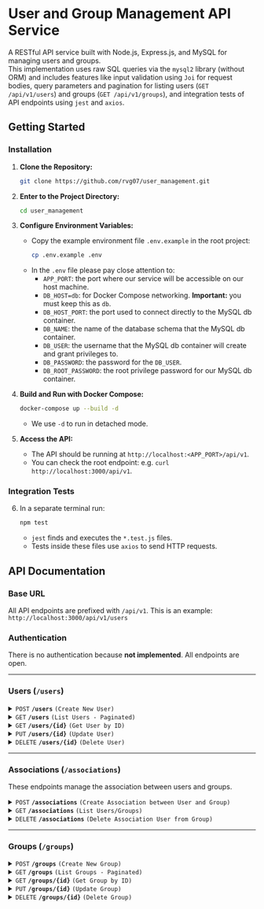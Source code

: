 # User and Group Management API Service

A RESTful API service built with Node.js, Express.js, and MySQL for managing users and groups.<br>
This implementation uses raw SQL queries via the `mysql2` library (without ORM) and includes features like input validation using `Joi` for request bodies, query parameters and pagination for listing users (`GET /api/v1/users`) and groups (`GET /api/v1/groups`), and integration tests of API endpoints using `jest` and `axios`.

## Getting Started

### Installation

1.  **Clone the Repository:**
    ```bash
    git clone https://github.com/rvg07/user_management.git
    ```
2.  **Enter to the Project Directory:**
    ```bash
    cd user_management
    ```
3.  **Configure Environment Variables:**

    - Copy the example environment file `.env.example` in the root project:
      ```bash
      cp .env.example .env
      ```
    - In the `.env` file please pay close attention to:
      - `APP_PORT`: the port where our service will be accessible on our host machine.
      - `DB_HOST=db`: for Docker Compose networking. **Important:** you must keep this as `db`.
      - `DB_HOST_PORT`: the port used to connect directly to the MySQL db container.
      - `DB_NAME`: the name of the database schema that the MySQL db container.
      - `DB_USER`: the username that the MySQL db container will create and grant privileges to.
      - `DB_PASSWORD`: the password for the `DB_USER`.
      - `DB_ROOT_PASSWORD`: the root privilege password for our MySQL db container.

4.  **Build and Run with Docker Compose:**

    ```bash
    docker-compose up --build -d
    ```

    - We use `-d` to run in detached mode.

5.  **Access the API:**
    - The API should be running at `http://localhost:<APP_PORT>/api/v1`.
    - You can check the root endpoint: e.g. `curl http://localhost:3000/api/v1`.

### Integration Tests

6.  In a separate terminal run:
    ```bash
    npm test
    ```
    - `jest` finds and executes the `*.test.js` files.
    - Tests inside these files use `axios` to send HTTP requests.

## API Documentation

### Base URL

All API endpoints are prefixed with `/api/v1`. This is an example: `http://localhost:3000/api/v1/users`

### Authentication

There is no authentication because **not implemented**. All endpoints are open.

---

### Users (`/users`)

<details>
 <summary><code>POST</code> <code><b>/users</b></code> <code>(Create New User)</code></summary>

##### Request Body

> Requires a JSON request body with user details.

> | Field        | Required | Data Type                            | Description          | Example        |
> | ------------ | -------- | ------------------------------------ | -------------------- | -------------- |
> | `name`       | Yes      | `string`                             | User's first name    | `"Fatima"`     |
> | `surname`    | Yes      | `string`                             | User's last name     | `"Hanna"`      |
> | `birth_date` | Yes      | `string` (YYYY-MM-DD)                | User's date of birth | `"2000-01-01"` |
> | `sex`        | Yes      | `string` ('male'\|'female'\|'other') | User's sex           | `"female"`     |

##### Responses

> | HTTP Code | Content-Type       | Response Body Example                                                        | Description            |
> | --------- | ------------------ | ---------------------------------------------------------------------------- | ---------------------- |
> | `201`     | `application/json` | `{status":"success", "message":"User created successfully!", "userId": 123}` | User created.          |
> | `400`     | `application/json` | `{"status":"error", "code":"INVALID_PARAMS", "message":"..."}`               | Invalid input.         |
> | `409`     | `application/json` | `{"status":"error", "code":"ER_DUP_ENTRY", "message":"...already exists!"}`  | Duplicate user.        |
> | `500`     | `application/json` | `{"status":"error", "code":"INTERNAL_ERROR", "message":"..."}`               | Internal server error. |

##### Example cURL

> ```bash
> curl -X POST \
>   -H "Content-Type: application/json" \
>   -d '{"name":"Fatima","surname":"Hanna","birth_date":"2000-01-01","sex":"female"}' \
>   http://localhost:3000/api/v1/users
> ```

</details>

<details>
 <summary><code>GET</code> <code><b>/users</b></code> <code>(List Users - Paginated)</code></summary>

##### Query Parameters

> | Parameter | Required | Data Type | Default | Max | Description               | Example |
> | --------- | -------- | --------- | ------- | --- | ------------------------- | ------- |
> | `page`    | No       | `integer` | 1       | N/A | Page number to retrieve.  | `2`     |
> | `limit`   | No       | `integer` | 10      | 100 | Number of users per page. | `20`    |

##### Responses

> | HTTP Code | Content-Type       | Response Body Example                                                                                                            | Description                   |
> | --------- | ------------------ | -------------------------------------------------------------------------------------------------------------------------------- | ----------------------------- |
> | `200`     | `application/json` | `{"status":"success", "data":[user...], "pagination":{ "totalItems": ..., "totalPages":.., "currentPage":..., "pageSize": ...}}` | List of users with pagination |
> | `500`     | `application/json` | `{"status":"error", "code":"INTERNAL_ERROR", "message":"..."}`                                                                   | Internal server error.        |

##### Example cURL

> Get page 2 with 5 users per page:
>
> ```bash
> curl -X GET -i "http://localhost:3000/api/v1/users?page=2&limit=5"
> ```
>
> Get first page (as default defined):
>
> ```bash
> curl -X GET -i "http://localhost:3000/api/v1/users"
> ```

</details>

<details>
 <summary><code>GET</code> <code><b>/users/{id}</b></code> <code>(Get User by ID)</code></summary>

##### Path Parameters

> | Parameter | Required | Data Type | Description                |
> | --------- | -------- | --------- | -------------------------- |
> | `id`      | Yes      | `integer` | ID of the user to retrieve |

##### Responses

> | HTTP Code | Content-Type       | Response Body Example                                          | Description            |
> | --------- | ------------------ | -------------------------------------------------------------- | ---------------------- |
> | `200`     | `application/json` | `{ id: 1, name: "Test", surname: "User", ... }`                | User found.            |
> | `400`     | `application/json` | `{"status":"error", "code":"INVALID_PARAMS", "message":"..."}` | Invalid userId format  |
> | `404`     | `application/json` | `{"status":"error", "code":"NOT_FOUND", "message":"..."}`      | userId not found.      |
> | `500`     | `application/json` | `{"status":"error", "code":"INTERNAL_ERROR", "message":"..."}` | Internal server error. |

##### Example cURL

> Get user with userId `1`:
>
> ```bash
> curl -X GET -i "http://localhost:3000/api/v1/users/1"
> ```

</details>

<details>
 <summary><code>PUT</code> <code><b>/users/{id}</b></code> <code>(Update User)</code></summary>

##### Path Parameters

> | Parameter | Required | Data Type | Description               |
> | --------- | -------- | --------- | ------------------------- |
> | `id`      | Yes      | `integer` | ID of the user to update. |

##### Request Body

> Requires a JSON request body containing **at least one** field to update.

> | Field        | Required | Data Type                            | Description          | Example        |
> | ------------ | -------- | ------------------------------------ | -------------------- | -------------- |
> | `name`       | No       | `string`                             | User's first name    | `"Fatima"`     |
> | `surname`    | No       | `string`                             | User's last name     | `"Hanna"`      |
> | `birth_date` | No       | `string` (YYYY-MM-DD)                | User's date of birth | `"2001-01-01"` |
> | `sex`        | No       | `string` ('male'\|'female'\|'other') | User's sex           | `"female"`     |

##### Responses

> | HTTP Code | Content-Type       | Response Body Example                                                              | Description                                          |
> | --------- | ------------------ | ---------------------------------------------------------------------------------- | ---------------------------------------------------- |
> | `200`     | `application/json` | `{"status":"success", "message":"User updated successfully!", "user": userObject}` | User updated successfully.                           |
> | `400`     | `application/json` | `{"status":"error", "code":"INVALID_PARAMS", "message":"..."`                      | Invalid body data.                                   |
> | `404`     | `application/json` | `{"status":"error", "code":"NOT_FOUND", "message":"..."}`                          | userId not found.                                    |
> | `409`     | `application/json` | `{"status":"error", "code":"ER_DUP_ENTRY", "message":"...already exists!"}`        | Update caused a conflict with the unique constraint. |
> | `500`     | `application/json` | `{"status":"error", "code":"INTERNAL_ERROR", "message":"..."}`                     | Internal server error.                               |

##### Example cURL

> Update only the name for userId `1`:
>
> ```bash
> curl -X PUT \
>   -H "Content-Type: application/json" \
>   -d '{"birth_date": "2000-01-01"}' \
>   http://localhost:3000/api/v1/users/1
> ```

</details>

<details>
 <summary><code>DELETE</code> <code><b>/users/{id}</b></code> <code>(Delete User)</code></summary>

##### Path Parameters

> | Parameter | Required | Data Type | Description              |
> | --------- | -------- | --------- | ------------------------ |
> | `id`      | Yes      | `integer` | ID of the user to delete |

##### Responses

> | HTTP Code | Content-Type       | Response Body Example                                          | Description            |
> | --------- | ------------------ | -------------------------------------------------------------- | ---------------------- |
> | `204`     | (No Content)       | (Empty)                                                        |                        |
> | `400`     | `application/json` | `{"status":"error", "code":"INVALID_PARAMS", "message":"..."}` | Invalid userId format  |
> | `404`     | `application/json` | `{"status":"error", "code":"NOT_FOUND", "message":"..."}`      | userId not found.      |
> | `500`     | `application/json` | `{"status":"error", "code":"INTERNAL_ERROR", "message":"..."}` | Internal server error. |

##### Example cURL

> Delete user with ID 1:
>
> ```bash
> curl -X DELETE -i "http://localhost:3000/api/v1/users/1"
> ```

</details>

---

### Associations (`/associations`)

These endpoints manage the association between users and groups.

<details>
 <summary><code>POST</code> <code><b>/associations</b></code> <code>(Create Association between User and Group)</code></summary>

##### Request Body

> Requires a JSON request body specifying the userId and groupId.

> | Field     | Required | Data Type | Description  | Example |
> | --------- | -------- | --------- | ------------ | ------- |
> | `userId`  | Yes      | `integer` | ID of user.  | `1`     |
> | `groupId` | Yes      | `integer` | ID of group. | `1`     |

##### Responses

> | HTTP Code | Content-Type       | Response Body Example                                                                      | Description                  |
> | --------- | ------------------ | ------------------------------------------------------------------------------------------ | ---------------------------- |
> | `201`     | `application/json` | `{"status":"success", "message":"Association created between userId: 123 and groupId: 1"}` | Association created.         |
> | `400`     | `application/json` | `{"status":"error", "code":"INVALID_PARAMS", "message":"...", "params": [...]}`            | Invalid params.              |
> | `404`     | `application/json` | `{"status":"error", "code":"NOT_FOUND", "message":"UserId: ... not found!"}`               | userId does not exist.       |
> | `404`     | `application/json` | `{"status":"error", "code":"NOT_FOUND", "message":"GroupId: ... not found!"}`              | groupId does not exist.      |
> | `409`     | `application/json` | `{"status":"error", "code":"ER_DUP_ENTRY", "message":"Association name already exists!!"}` | Association already existed. |
> | `500`     | `application/json` | `{"status":"error", "code":"INTERNAL_ERROR", "message":"..."}`                             | Internal server error.       |

##### Example cURL

> Association between userId 1 with groupId 1:
>
> ```bash
> curl -X POST \
>   -H "Content-Type: application/json" \
>   -d '{"userId": 1, "groupId": 1}' \
>   http://localhost:3000/api/v1/associations
> ```

</details>

<details>
 <summary><code>GET</code> <code><b>/associations</b></code> <code>(List Users/Groups)</code></summary>

##### Query Parameters

> **Note:** Provide **EITHER** `userId` **OR** `groupId`, but **NOT BOTH**.

> | Parameter | Required    | Data Type | Description                                   | Example |
> | --------- | ----------- | --------- | --------------------------------------------- | ------- |
> | `userId`  | Conditional | `integer` | Get the groups of a specific user is part of. | `1`     |
> | `groupId` | Conditional | `integer` | Get users in a specific group.                | `1`     |

##### Responses

> | HTTP Code | Content-Type       | Response Body Example                                          | Description                                                             |
> | --------- | ------------------ | -------------------------------------------------------------- | ----------------------------------------------------------------------- |
> | `200`     | `application/json` | `{status: "success", groups}`                                  | Success if query is done by `userId` and returns list of Group objects. |
> | `200`     | `application/json` | `{status: "success", users}`                                   | Success if query is done by `groupId` and returns list of User objects. |
> | `400`     | `application/json` | `{"status":"error", "code":"INVALID_PARAMS", "message":"..."}` | Missing query param, both provided or invalid params format.            |
> | `404`     | `application/json` | `{"status":"error", "code":"NOT_FOUND", "message":"..."}`      | UserId or GroupId not found.                                            |
> | `500`     | `application/json` | `{"status":"error", "code":"INTERNAL_ERROR", "message":"..."}` | Internal server error                                                   |

##### Example cURL

> Get groups for userId 1:
>
> ```bash
> curl -X GET -i "http://localhost:3000/api/v1/associations?userId=1"
> ```
>
> Get users for groupId 1:
>
> ```bash
> curl -X GET -i "http://localhost:3000/api/v1/associations?groupId=1"
> ```

</details>

<details>
 <summary><code>DELETE</code> <code><b>/associations</b></code> <code>(Delete Association User from Group)</code></summary>

##### Query Parameters

> **Note:** Requires `userId`.

> | Parameter | Required | Data Type | Description                        | Example |
> | --------- | -------- | --------- | ---------------------------------- | ------- |
> | `userId`  | Yes      | `integer` | ID of the user in the association. | `1`     |

##### Responses

> | HTTP Code | Content-Type       | Response Body Example                                                           | Description                     |
> | --------- | ------------------ | ------------------------------------------------------------------------------- | ------------------------------- |
> | `200`     | `application/json` | `{"status":"success", "message":"The userId: ... is removed from group!"}`      | Association deleted.            |
> | `400`     | `application/json` | `{"status":"error", "code":"INVALID_PARAMS", "message":"..."}`                  | Missing or invalid query param. |
> | `404`     | `application/json` | `{"status":"error", "code":"NOT_FOUND", "message":"Association... not found."}` | The association does not exist. |
> | `500`     | `application/json` | `{"status":"error", "code":"INTERNAL_ERROR", "message":"..."}`                  | Internal server error.          |

##### Example cURL

> Remove userId: 1:
>
> ```bash
> curl -X DELETE -i "http://localhost:3000/api/v1/associations?userId=1"
> ```

</details>

---

### Groups (`/groups`)

<details>
 <summary><code>POST</code> <code><b>/groups</b></code> <code>(Create New Group)</code></summary>

##### Request Body

> Requires a JSON request body with group details.

> | Field  | Required | Data Type | Description  | Example             |
> | ------ | -------- | --------- | ------------ | ------------------- |
> | `name` | Yes      | `string`  | Group's name | `"Gli Invincibili"` |

##### Responses

> | HTTP Code | Content-Type       | Response Body Example                                                        | Description            |
> | --------- | ------------------ | ---------------------------------------------------------------------------- | ---------------------- |
> | `201`     | `application/json` | `{status":"success", "message":"Group created successfully!", "groupId": 1}` | User created.          |
> | `400`     | `application/json` | `{"status":"error", "code":"INVALID_PARAMS", "message":"..."}`               | Invalid input.         |
> | `409`     | `application/json` | `{"status":"error", "code":"ER_DUP_ENTRY", "message":"...already exists!"}`  | Duplicate user.        |
> | `500`     | `application/json` | `{"status":"error", "code":"INTERNAL_ERROR", "message":"..."}`               | Internal server error. |

##### Example cURL

> ```bash
> curl -X POST \
>   -H "Content-Type: application/json" \
>   -d '{"name":"Gli Invincibili"}' \
>   http://localhost:3000/api/v1/groups
> ```

</details>

<details>
 <summary><code>GET</code> <code><b>/groups</b></code> <code>(List Groups - Paginated)</code></summary>

##### Query Parameters

> | Parameter | Required | Data Type | Default | Max | Description               | Example |
> | --------- | -------- | --------- | ------- | --- | ------------------------- | ------- |
> | `page`    | No       | `integer` | 1       | N/A | Page number to retrieve.  | `2`     |
> | `limit`   | No       | `integer` | 10      | 100 | Number of users per page. | `20`    |

##### Responses

> | HTTP Code | Content-Type       | Response Body Example                                                                                                             | Description                    |
> | --------- | ------------------ | --------------------------------------------------------------------------------------------------------------------------------- | ------------------------------ |
> | `200`     | `application/json` | `{"status":"success", "data":[group...], "pagination":{ "totalItems": ..., "totalPages":.., "currentPage":..., "pageSize": ...}}` | List of groups with pagination |
> | `500`     | `application/json` | `{"status":"error", "code":"INTERNAL_ERROR", "message":"..."}`                                                                    | Internal server error.         |

##### Example cURL

> Get page 2 with 5 groups per page:
>
> ```bash
> curl -X GET -i "http://localhost:3000/api/v1/groups?page=2&limit=5"
> ```
>
> Get first page (as default defined):
>
> ```bash
> curl -X GET -i "http://localhost:3000/api/v1/groups"
> ```

</details>

<details>
 <summary><code>GET</code> <code><b>/groups/{id}</b></code> <code>(Get Group by ID)</code></summary>

##### Path Parameters

> | Parameter | Required | Data Type | Description                 |
> | --------- | -------- | --------- | --------------------------- |
> | `id`      | Yes      | `integer` | ID of the group to retrieve |

##### Responses

> | HTTP Code | Content-Type       | Response Body Example                                          | Description            |
> | --------- | ------------------ | -------------------------------------------------------------- | ---------------------- |
> | `200`     | `application/json` | `{ id: 1, name: "Gli Invincibili", ... }`                      | Group found.           |
> | `400`     | `application/json` | `{"status":"error", "code":"INVALID_PARAMS", "message":"..."}` | Invalid groupId format |
> | `404`     | `application/json` | `{"status":"error", "code":"NOT_FOUND", "message":"..."}`      | groupId not found.     |
> | `500`     | `application/json` | `{"status":"error", "code":"INTERNAL_ERROR", "message":"..."}` | Internal server error. |

##### Example cURL

> Get user with groupId `1`:
>
> ```bash
> curl -X GET -i "http://localhost:3000/api/v1/groups/1"
> ```

</details>

<details>
 <summary><code>PUT</code> <code><b>/groups/{id}</b></code> <code>(Update Group)</code></summary>

##### Path Parameters

> | Parameter | Required | Data Type | Description                |
> | --------- | -------- | --------- | -------------------------- |
> | `id`      | Yes      | `integer` | ID of the group to update. |

##### Request Body

> Requires a JSON request body containing **at least one** field to update.

> | Field  | Required | Data Type | Description      | Example               |
> | ------ | -------- | --------- | ---------------- | --------------------- |
> | `name` | No       | `string`  | Group's new name | `"Gli Invincibili 2"` |

##### Responses

> | HTTP Code | Content-Type       | Response Body Example                                                                 | Description                                          |
> | --------- | ------------------ | ------------------------------------------------------------------------------------- | ---------------------------------------------------- |
> | `200`     | `application/json` | `{"status":"success", "message":"Group updated successfully!", "group": groupObject}` | Group updated successfully.                          |
> | `400`     | `application/json` | `{"status":"error", "code":"INVALID_PARAMS", "message":"..."`                         | Invalid body data.                                   |
> | `404`     | `application/json` | `{"status":"error", "code":"NOT_FOUND", "message":"..."}`                             | groupId not found.                                   |
> | `409`     | `application/json` | `{"status":"error", "code":"ER_DUP_ENTRY", "message":"...already exists!"}`           | Update caused a conflict with the unique constraint. |
> | `500`     | `application/json` | `{"status":"error", "code":"INTERNAL_ERROR", "message":"..."}`                        | Internal server error.                               |

##### Example cURL

> Update only the name for groupId `1`:
>
> ```bash
> curl -X PUT \
>   -H "Content-Type: application/json" \
>   -d '{"name": "Gli Invincibili 2"}' \
>   http://localhost:3000/api/v1/groups/1
> ```

</details>

<details>
 <summary><code>DELETE</code> <code><b>/groups/{id}</b></code> <code>(Delete Group)</code></summary>

##### Path Parameters

> | Parameter | Required | Data Type | Description               |
> | --------- | -------- | --------- | ------------------------- |
> | `id`      | Yes      | `integer` | ID of the group to delete |

##### Responses

> | HTTP Code | Content-Type       | Response Body Example                                          | Description            |
> | --------- | ------------------ | -------------------------------------------------------------- | ---------------------- |
> | `204`     | (No Content)       | (Empty)                                                        |                        |
> | `400`     | `application/json` | `{"status":"error", "code":"INVALID_PARAMS", "message":"..."}` | Invalid groupId format |
> | `404`     | `application/json` | `{"status":"error", "code":"NOT_FOUND", "message":"..."}`      | groupId not found.     |
> | `500`     | `application/json` | `{"status":"error", "code":"INTERNAL_ERROR", "message":"..."}` | Internal server error. |

##### Example cURL

> Delete group with ID 1:
>
> ```bash
> curl -X DELETE -i "http://localhost:3000/api/v1/groups/1"
> ```

</details>
